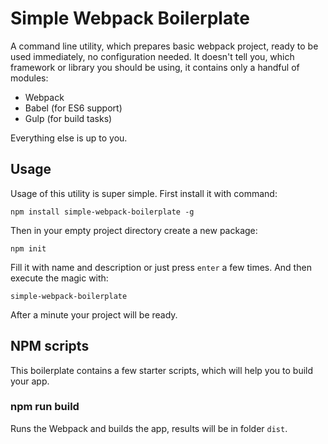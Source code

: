# Simple Webpack Boilerplate

A command line utility, which prepares basic webpack project, ready to be used immediately, no configuration needed. It doesn't tell you, which framework or library you should be using, it contains only a handful of modules:

* Webpack
* Babel (for ES6 support)
* Gulp (for build tasks)

Everything else is up to you.

## Usage

Usage of this utility is super simple. First install it with command:

```
npm install simple-webpack-boilerplate -g
```

Then in your empty project directory create a new package:

```
npm init
```

Fill it with name and description or just press `enter` a few times. And then execute the magic with:

```
simple-webpack-boilerplate
```

After a minute your project will be ready.

## NPM scripts

This boilerplate contains a few starter scripts, which will help you to build your app.

### npm run build

Runs the Webpack and builds the app, results will be in folder `dist`.
